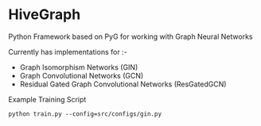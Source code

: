 # HiveGraph
Python Framework based on PyG for working with Graph Neural Networks

Currently has implementations for :-

* Graph Isomorphism Networks (GIN)
* Graph Convolutional Networks (GCN)
* Residual Gated Graph Convolutional Networks (ResGatedGCN)

Example Training Script
```
python train.py --config=src/configs/gin.py
```
